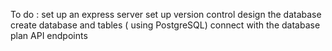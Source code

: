 To do :
 set up an express server
 set up version control
 design the database
 create database and tables ( using PostgreSQL)
 connect with the database
 plan API endpoints
 
 
